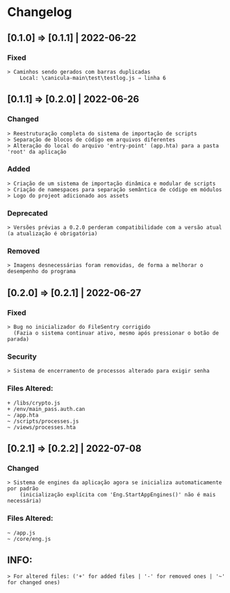 # Changelog

## [0.1.0] ⇒ [0.1.1] | 2022-06-22
### Fixed
    > Caminhos sendo gerados com barras duplicadas
        Local: \canicula-main\test\testlog.js ⇒ linha 6


## [0.1.1] ⇒ [0.2.0] | 2022-06-26
### Changed
    > Reestruturação completa do sistema de importação de scripts
    > Separação de blocos de código em arquivos diferentes
    > Alteração do local do arquivo 'entry-point' (app.hta) para a pasta 'root' da aplicação 
### Added 
    > Criação de um sistema de importação dinâmica e modular de scripts
    > Criação de namespaces para separação semântica de código em módulos
    > Logo do projeot adicionado aos assets
### Deprecated
    > Versões prévias a 0.2.0 perderam compatibilidade com a versão atual (a atualização é obrigatória)
### Removed
    > Imagens desnecessárias foram removidas, de forma a melhorar o desempenho do programa


## [0.2.0] ⇒ [0.2.1] | 2022-06-27
### Fixed
    > Bug no inicializador do FileSentry corrigido
      (Fazia o sistema continuar ativo, mesmo após pressionar o botão de parada)
### Security
    > Sistema de encerramento de processos alterado para exigir senha
### Files Altered:
    + /libs/crypto.js
    + /env/main_pass.auth.can
    ~ /app.hta
    ~ /scripts/processes.js
    ~ /views/processes.hta


## [0.2.1] ⇒ [0.2.2] | 2022-07-08
### Changed
    > Sistema de engines da aplicação agora se inicializa automaticamente por padrão 
        (inicialização explícita com 'Eng.StartAppEngines()' não é mais necessária)
### Files Altered:
    ~ /app.js
    ~ /core/eng.js

## INFO:
    > For altered files: ('+' for added files | '-' for removed ones | '~' for changed ones)